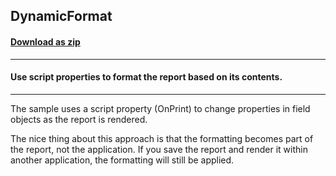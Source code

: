 ## DynamicFormat
#### [Download as zip](https://minhaskamal.github.io/DownGit/#/home?url=https://github.com/GrapeCity/ComponentOne-WinForms-Samples/tree/master/NetFramework\Reports\C1Report.WPF\CS\DynamicFormat)
____
#### Use script properties to format the report based on its contents.
____
The sample uses a script property (OnPrint) to change properties in field objects as the report is rendered. 

The nice thing about this approach is that the formatting becomes part of the report, not the application. If you save the report and render it within another application, the formatting will still be applied. 